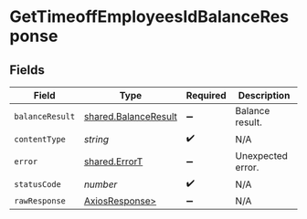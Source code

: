 # GetTimeoffEmployeesIdBalanceResponse


## Fields

| Field                                                        | Type                                                         | Required                                                     | Description                                                  |
| ------------------------------------------------------------ | ------------------------------------------------------------ | ------------------------------------------------------------ | ------------------------------------------------------------ |
| `balanceResult`                                              | [shared.BalanceResult](../../models/shared/balanceresult.md) | :heavy_minus_sign:                                           | Balance result.                                              |
| `contentType`                                                | *string*                                                     | :heavy_check_mark:                                           | N/A                                                          |
| `error`                                                      | [shared.ErrorT](../../models/shared/errort.md)               | :heavy_minus_sign:                                           | Unexpected error.                                            |
| `statusCode`                                                 | *number*                                                     | :heavy_check_mark:                                           | N/A                                                          |
| `rawResponse`                                                | [AxiosResponse>](https://axios-http.com/docs/res_schema)     | :heavy_minus_sign:                                           | N/A                                                          |